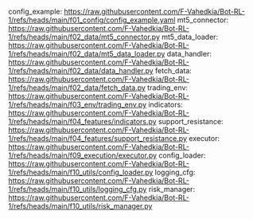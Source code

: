 config_example:
    https://raw.githubusercontent.com/F-Vahedkia/Bot-RL-1/refs/heads/main/f01_config/config_example.yaml
mt5_connector:
    https://raw.githubusercontent.com/F-Vahedkia/Bot-RL-1/refs/heads/main/f02_data/mt5_connector.py
mt5_data_loader:
    https://raw.githubusercontent.com/F-Vahedkia/Bot-RL-1/refs/heads/main/f02_data/mt5_data_loader.py
data_handler:
    https://raw.githubusercontent.com/F-Vahedkia/Bot-RL-1/refs/heads/main/f02_data/data_handler.py
fetch_data:
    https://raw.githubusercontent.com/F-Vahedkia/Bot-RL-1/refs/heads/main/f02_data/fetch_data.py
trading_env:
    https://raw.githubusercontent.com/F-Vahedkia/Bot-RL-1/refs/heads/main/f03_env/trading_env.py
indicators:
    https://raw.githubusercontent.com/F-Vahedkia/Bot-RL-1/refs/heads/main/f04_features/indicators.py
support_resistance:
    https://raw.githubusercontent.com/F-Vahedkia/Bot-RL-1/refs/heads/main/f04_features/support_resistance.py
executor:
    https://raw.githubusercontent.com/F-Vahedkia/Bot-RL-1/refs/heads/main/f09_execution/executor.py
config_loader:
    https://raw.githubusercontent.com/F-Vahedkia/Bot-RL-1/refs/heads/main/f10_utils/config_loader.py
logging_cfg:
    https://raw.githubusercontent.com/F-Vahedkia/Bot-RL-1/refs/heads/main/f10_utils/logging_cfg.py
risk_manager:
    https://raw.githubusercontent.com/F-Vahedkia/Bot-RL-1/refs/heads/main/f10_utils/risk_manager.py

    
